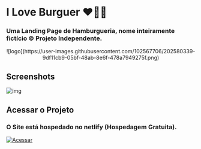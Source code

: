 
# I Love Burguer ❤️🧡💛

### Uma Landing Page de Hamburgueria, nome inteiramente fictício © Projeto Independente.

<div align="center">
![logo](https://user-images.githubusercontent.com/102567706/202580339-9df11cb9-05bf-48ab-8e6f-478a7949275f.png)
</div>


## Screenshots

![img](https://user-images.githubusercontent.com/102567706/202581066-bff514c7-416d-438c-aab9-179ca8df20d6.png)



## Acessar o Projeto

### O Site está hospedado no netlify (Hospedagem Gratuita).

[![Acessar](https://img.shields.io/badge/Acessar_o_site-000?style=for-the-badge&logo=ko-fi&logoColor=white)](https://iloveburguer.netlify.app/index.html)


